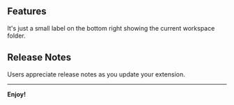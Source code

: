 ## Features

It's just a small label on the bottom right showing the current workspace folder.

## Release Notes

Users appreciate release notes as you update your extension.

-----------------------------------------------------------------------------------------------------------

**Enjoy!**
